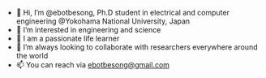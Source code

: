- 👋 Hi, I’m @ebotbesong, Ph.D student in electrical and computer engineering  @Yokohama National University, Japan
- 👀 I’m interested in engineering and science
- 🌱 I am a passionate life learner
- 💞️ I’m always looking to collaborate with researchers everywhere around the world
- 📫 You can reach via ebotbesong@gmail.com
<!---
ebotbesong/ebotbesong is a ✨ special ✨ repository because its `README.md` (this file) appears on your GitHub profile.
You can click the Preview link to take a look at your changes.
--->
